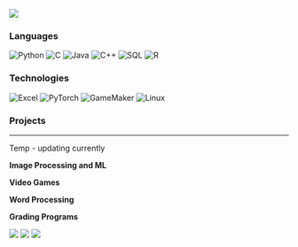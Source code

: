 
![](https://media.giphy.com/media/n9UalOPoRHGCJd7bFl/giphy.gif)

### Languages

![Python](https://img.shields.io/badge/-Python-000?&logo=Python)
![C](https://img.shields.io/badge/-C-000?&logo=C)
![Java](https://img.shields.io/badge/-Java-000?&logo=Java&logoColor=007396)
![C++](https://img.shields.io/badge/-C++-000?&logo=c%2b%2b&logoColor=00599C)
![SQL](https://img.shields.io/badge/-SQL-000?&logo=MySQL)
![R](https://img.shields.io/badge/-R-000?&logo=R)

### Technologies

![Excel](https://img.shields.io/badge/-Excel-000?&logo=Excel)
![PyTorch](https://img.shields.io/badge/-PyTorch-000?&logo=PyTorch)
![GameMaker](https://img.shields.io/badge/-GameMaker-000?&logo=GameMaker)
![Linux](https://img.shields.io/badge/-Linux-000?&logo=Linux)

### Projects

----------------------------------------------------------------

Temp - updating currently

**Image Processing and ML**



**Video Games**



**Word Processing**



**Grading Programs**

[![](https://img.shields.io/badge/-✔%20Java%20Checker-000)](https://github.com/UnclePedro/java-unit-tester)
[![](https://img.shields.io/badge/-☑%20Python%20Checker-000)](https://github.com/UnclePedro/python-unit-tester)
[![](https://img.shields.io/badge/-🔢%20Grader%20Math-000)](https://github.com/UnclePedro/grader_math)
